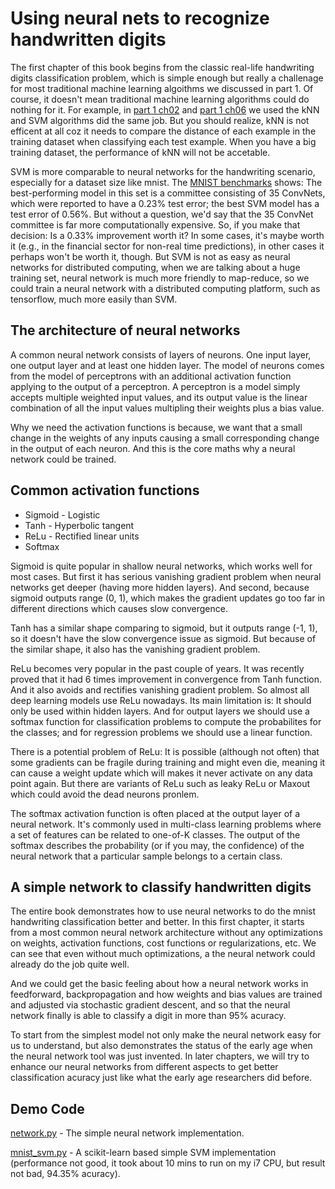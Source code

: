 # Using neural nets to recognize handwritten digits

The first chapter of this book begins from the classic real-life handwriting digits classification problem, which is simple enough but really a challenage for most traditional machine learning algoithms we discussed in part 1. Of course, it doesn't mean traditional machine learning algorithms could do nothing for it. For example, in [part 1 ch02](../../part1/ch02/README.md) and [part 1 ch06](../../part1/ch06/README.md) we used the kNN and SVM algorithms did the same job. But you should realize, kNN is not efficent at all coz it needs to compare the distance of each example in the training dataset when classifying each test example. When you have a big training dataset, the performance of kNN will not be accetable. 

SVM is more comparable to neural networks for the handwriting scenario, especially for a dataset size like mnist. The [MNIST benchmarks](http://yann.lecun.com/exdb/mnist/) shows: The best-performing model in this set is a committee consisting of 35 ConvNets, which were reported to have a 0.23% test error; the best SVM model has a test error of 0.56%. But without a question, we'd say that the 35 ConvNet committee is far more computationally expensive. So, if you make that decision: Is a 0.33% improvement worth it? In some cases, it's maybe worth it (e.g., in the financial sector for non-real time predictions), in other cases it perhaps won't be worth it, though. But SVM is not as easy as neural networks for distributed computing, when we are talking about a huge training set, neural network is much more friendly to map-reduce, so we could train a neural network with a distributed computing platform, such as tensorflow, much more easily than SVM.

## The architecture of neural networks

A common neural network consists of layers of neurons. One input layer, one output layer and at least one hidden layer. The model of neurons comes from the model of perceptrons with an additional activation function applying to the output of a perceptron. A perceptron is a model simply accepts multiple weighted input values, and its output value is the linear combination of all the input values multipling their weights plus a bias value.

Why we need the activation functions is because, we want that a small change in the weights of any inputs causing a small corresponding change in the output of each neuron. And this is the core maths why a neural network could be trained.

## Common activation functions

- Sigmoid - Logistic
- Tanh - Hyperbolic tangent
- ReLu - Rectified linear units
- Softmax

Sigmoid is quite popular in shallow neural networks, which works well for most cases. But first it has serious vanishing gradient problem when neural networks get deeper (having more hidden layers). And second, because sigmoid outputs range (0, 1), which makes the gradient updates go too far in different directions which causes slow convergence.

Tanh has a similar shape comparing to sigmoid, but it outputs range (-1, 1), so it doesn't have the slow convergence issue as sigmoid. But because of the similar shape, it also has the vanishing gradient problem.

ReLu becomes very popular in the past couple of years. It was recently proved that it had 6 times improvement in convergence from Tanh function. And it also avoids and rectifies vanishing gradient problem. So almost all deep learning models use ReLu nowadays. Its main limitation is: It should only be used within hidden layers. And for output layers we should use a softmax function for classification problems to compute the probabilites for the classes; and for regression problems we should use a linear function.

There is a potential problem of ReLu: It is possible (although not often) that some gradients can be fragile during training and might even die, meaning it can cause a weight update which will makes it never activate on any data point again. But there are variants of ReLu such as leaky ReLu or Maxout which could avoid the dead neurons pronlem.

The softmax activation function is often placed at the output layer of a neural network. It's commonly used in multi-class learning problems where a set of features can be related to one-of-K classes. The output of the softmax describes the probability (or if you may, the confidence) of the neural network that a particular sample belongs to a certain class.

## A simple network to classify handwritten digits

The entire book demonstrates how to use neural networks to do the mnist handwriting classification better and better. In this first chapter, it starts from a most common neural network architecture without any optimizations on weights, activation functions, cost functions or regularizations, etc. We can see that even without much optimizations, a the neural network could already do the job quite well.

And we could get the basic feeling about how a neural network works in feedforward, backpropagation and how weights and bias values are trained and adjusted via stochastic gradient descent, and so that the neural network finally is able to classify a digit in more than 95% acuracy.

To start from the simplest model not only make the neural network easy for us to understand, but also demonstrates the status of the early age when the neural network tool was just invented. In later chapters, we will try to enhance our neural networks from different aspects to get better classification acuracy just like what the early age researchers did before.

## Demo Code

[network.py](network.py) - The simple neural network implementation.

[mnist_svm.py](mnist_svm.py) - A scikit-learn based simple SVM implementation (performance not good, it took about 10 mins to run on my i7 CPU, but result not bad, 94.35% acuracy).
